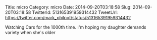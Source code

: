 Title: micro
Category: micro
Date: 2014-09-20T03:18:58
Slug: 2014-09-20T03:18:58
TwitterId: 513165391959314432
TweetUrl: https://twitter.com/mark_philpot/status/513165391959314432

Watching Cars for the 1000th time. I'm hoping my daughter demands variety when she's older